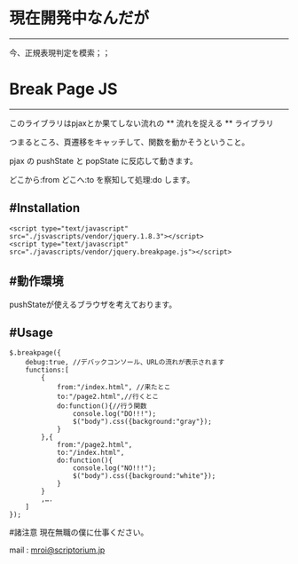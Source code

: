 # 現在開発中なんだが
----
今、正規表現判定を模索；；

# Break Page JS

----

このライブラリはpjaxとか果てしない流れの ** 流れを捉える ** ライブラリ

つまるところ、頁遷移をキャッチして、関数を動かそうということ。

pjax の pushState と popState に反応して動きます。

どこから:from どこへ:to を察知して処理:do します。

#Installation
----
	<script type="text/javascript" src="./jsvascripts/vendor/jquery.1.8.3"></script>
	<script type="text/javascript" src="./javascripts/vendor/jquery.breakpage.js"></script>

#動作環境
----
pushStateが使えるブラウザを考えております。

#Usage
----
	$.breakpage({
		debug:true, //デバックコンソール、URLの流れが表示されます
		functions:[
			{
				from:"/index.html",	//来たとこ
				to:"/page2.html",//行くとこ
				do:function(){//行う関数
					console.log("DO!!!");
					$("body").css({background:"gray"});
				}
			},{
				from:"/page2.html",
				to:"/index.html",
				do:function(){
					console.log("NO!!!");	
					$("body").css({background:"white"});
				}
			}
			,….
		]
	});
	
#諸注意
現在無職の僕に仕事ください。

mail : mroi@scriptorium.jp